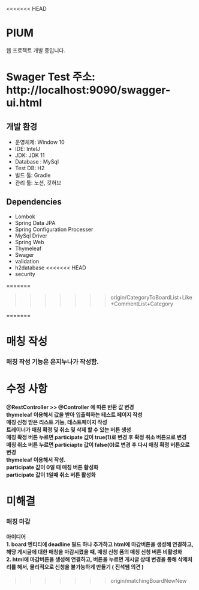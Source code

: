 <<<<<<< HEAD
# PIUM

웹 프로젝트 개발 중입니다.

# Swager Test 주소: http://localhost:9090/swagger-ui.html

## 개발 환경
- 운영체제: Window 10
- IDE: IntelJ
- JDK: JDK 11
- Database : MySql
- Test DB: H2
- 빌드 툴: Gradle
- 관리 툴: 노션, 깃허브

## Dependencies
- Lombok
- Spring Data JPA
- Spring Configuration Processer
- MySql Driver
- Spring Web
- Thymeleaf
- Swager
- validation
- h2database
<<<<<<< HEAD
- security

=======
>>>>>>> origin/CategoryToBoardList+Like+CommentList+Category

=======
# 매칭 작성
### 매칭 작성 기능은 은지누나가 작성함.<br>
# 수정 사항
#### @RestController >> @Controller 에 따른 반환 값 변경<br>thymeleaf 이용해서 값을 받아 입출력하는 테스트 페이지 작성<br>매칭 신청 받은 리스트 기능, 테스트페이지 작성<br>트레이너가 매칭 확정 및 취소 및 삭제 할 수 있는 버튼 생성<br>매칭 확정 버튼 누르면 participate 값이 true(1)로 변경 후 확정 취소 버튼으로 변경<br>매칭 취소 버튼 누르면 particiapte 값이 false(0)로 변경 후 다시 매칭 확정 버튼으로 변경<br>thymeleaf 이용해서 작성.<br>participate 값이 0일 때 매칭 버튼 활성화<br>participate 값이 1일때 취소 버튼 활성화<br>

# 미해결
### 매칭 마감
#### 아이디어<br>1. board 엔티티에 deadline 필드 하나 추가하고 html에 마감버튼을 생성해 연결하고, 해당 게시글에 대한 매칭을 마감시켰을 때, 매칭 신청 폼의 매칭 신청 버튼 비활성화<br>2. html에 마감버튼을 생성해 연결하고, 버튼을 누르면 게시글 상태 변경을 통해 삭제처리를 해서, 물리적으로 신청을 불가능하게 만들기 ( 진석쌤 의견 )
>>>>>>> origin/matchingBoardNewNew

